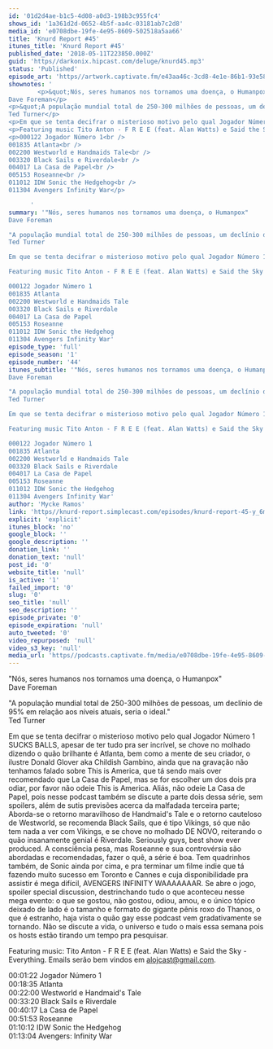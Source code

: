 ```yaml
---
id: '01d2d4ae-b1c5-4d08-a0d3-198b3c955fc4'
shows_id: '1a361d2d-0652-4b5f-aa4c-03181ab7c2d8'
media_id: 'e0708dbe-19fe-4e95-8609-502518a5aa66'
title: 'Knurd Report #45'
itunes_title: 'Knurd Report #45'
published_date: '2018-05-11T223850.000Z'
guid: 'https//darkonix.hipcast.com/deluge/knurd45.mp3'
status: 'Published'
episode_art: 'https//artwork.captivate.fm/e43aa46c-3cd8-4e1e-86b1-93e5863c4080/1000-itunes-1582315387.jpg'
shownotes: '
        <p>&quot;Nós, seres humanos nos tornamos uma doença, o Humanpox&quot;<br />
Dave Foreman</p>
<p>&quot;A população mundial total de 250-300 milhões de pessoas, um declínio de 95% em relação aos níveis atuais, seria o ideal.&quot;<br />
Ted Turner</p>
<p>Em que se tenta decifrar o misterioso motivo pelo qual Jogador Número 1 SUCKS BALLS, apesar de ter tudo pra ser incrível, se chove no molhado dizendo o quão brilhante é Atlanta, bem como a mente de seu criador, o ilustre Donald Glover aka Childish Gambino, ainda que na gravação não tenhamos falado sobre This is America, que tá sendo mais over recomendado que La Casa de Papel, mas se for escolher um dos dois pra odiar, por favor não odeie This is America. Aliás, não odeie La Casa de Papel, pois nesse podcast também se discute a parte dois dessa série, sem spoilers, além de sutis previsões acerca da malfadada terceira parte; Aborda-se o retorno maravilhoso de Handmaids Tale e o retorno cauteloso de Westworld, se recomenda Black Sails, que é tipo Vikings, só que não tem nada a ver com Vikings, e se chove no molhado DE NOVO, reiterando o quão insanamente genial é Riverdale. Seriously guys, best show ever produced. A consciência pesa, mas Roseanne e sua controvérsia são abordadas e recomendadas, fazer o quê, a série é boa. Tem quadrinhos também, de Sonic ainda por cima, e pra terminar um filme indie que tá fazendo muito sucesso em Toronto e Cannes e cuja disponibilidade pra assistir é mega difícil, AVENGERS INFINITY WAAAAAAAR. Se abre o jogo, spoiler special discussion, destrinchando tudo o que aconteceu nesse mega evento o que se gostou, não gostou, odiou, amou, e o único tópico deixado de lado é o tamanho e formato do gigante pênis roxo do Thanos, o que é estranho, haja vista o quão gay esse podcast vem gradativamente se tornando. Não se discute a vida, o universo e tudo o mais essa semana pois os hosts estão tirando um tempo pra pesquisar.</p>
<p>Featuring music Tito Anton - F R E E (feat. Alan Watts) e Said the Sky - Everything. Emails serão bem vindos em alojcast@gmail.com.</p>
<p>000122 Jogador Número 1<br />
001835 Atlanta<br />
002200 Westworld e Handmaids Tale<br />
003320 Black Sails e Riverdale<br />
004017 La Casa de Papel<br />
005153 Roseanne<br />
011012 IDW Sonic the Hedgehog<br />
011304 Avengers Infinity War</p>

      '
summary: '"Nós, seres humanos nos tornamos uma doença, o Humanpox"
Dave Foreman

"A população mundial total de 250-300 milhões de pessoas, um declínio de 95% em relação aos níveis atuais, seria o ideal."
Ted Turner 

Em que se tenta decifrar o misterioso motivo pelo qual Jogador Número 1 SUCKS BALLS, apesar de ter tudo pra ser incrível, se chove no molhado dizendo o quão brilhante é Atlanta, bem como a mente de seu criador, o ilustre Donald Glover aka Childish Gambino, ainda que na gravação não tenhamos falado sobre This is America, que tá sendo mais over recomendado que La Casa de Papel, mas se for escolher um dos dois pra odiar, por favor não odeie This is America. Aliás, não odeie La Casa de Papel, pois nesse podcast também se discute a parte dois dessa série, sem spoilers, além de sutis previsões acerca da malfadada terceira parte; Aborda-se o retorno maravilhoso de Handmaids Tale e o retorno cauteloso de Westworld, se recomenda Black Sails, que é tipo Vikings, só que não tem nada a ver com Vikings, e se chove no molhado DE NOVO, reiterando o quão insanamente genial é Riverdale. Seriously guys, best show ever produced. A consciência pesa, mas Roseanne e sua controvérsia são abordadas e recomendadas, fazer o quê, a série é boa. Tem quadrinhos também, de Sonic ainda por cima, e pra terminar um filme indie que tá fazendo muito sucesso em Toronto e Cannes e cuja disponibilidade pra assistir é mega difícil, AVENGERS INFINITY WAAAAAAAR. Se abre o jogo, spoiler special discussion, destrinchando tudo o que aconteceu nesse mega evento o que se gostou, não gostou, odiou, amou, e o único tópico deixado de lado é o tamanho e formato do gigante pênis roxo do Thanos, o que é estranho, haja vista o quão gay esse podcast vem gradativamente se tornando. Não se discute a vida, o universo e tudo o mais essa semana pois os hosts estão tirando um tempo pra pesquisar.

Featuring music Tito Anton - F R E E (feat. Alan Watts) e Said the Sky - Everything. Emails serão bem vindos em alojcast@gmail.com.

000122 Jogador Número 1
001835 Atlanta
002200 Westworld e Handmaids Tale
003320 Black Sails e Riverdale
004017 La Casa de Papel
005153 Roseanne
011012 IDW Sonic the Hedgehog
011304 Avengers Infinity War'
episode_type: 'full'
episode_season: '1'
episode_number: '44'
itunes_subtitle: '"Nós, seres humanos nos tornamos uma doença, o Humanpox"
Dave Foreman

"A população mundial total de 250-300 milhões de pessoas, um declínio de 95% em relação aos níveis atuais, seria o ideal."
Ted Turner 

Em que se tenta decifrar o misterioso motivo pelo qual Jogador Número 1 SUCKS BALLS, apesar de ter tudo pra ser incrível, se chove no molhado dizendo o quão brilhante é Atlanta, bem como a mente de seu criador, o ilustre Donald Glover aka Childish Gambino, ainda que na gravação não tenhamos falado sobre This is America, que tá sendo mais over recomendado que La Casa de Papel, mas se for escolher um dos dois pra odiar, por favor não odeie This is America. Aliás, não odeie La Casa de Papel, pois nesse podcast também se discute a parte dois dessa série, sem spoilers, além de sutis previsões acerca da malfadada terceira parte; Aborda-se o retorno maravilhoso de Handmaids Tale e o retorno cauteloso de Westworld, se recomenda Black Sails, que é tipo Vikings, só que não tem nada a ver com Vikings, e se chove no molhado DE NOVO, reiterando o quão insanamente genial é Riverdale. Seriously guys, best show ever produced. A consciência pesa, mas Roseanne e sua controvérsia são abordadas e recomendadas, fazer o quê, a série é boa. Tem quadrinhos também, de Sonic ainda por cima, e pra terminar um filme indie que tá fazendo muito sucesso em Toronto e Cannes e cuja disponibilidade pra assistir é mega difícil, AVENGERS INFINITY WAAAAAAAR. Se abre o jogo, spoiler special discussion, destrinchando tudo o que aconteceu nesse mega evento o que se gostou, não gostou, odiou, amou, e o único tópico deixado de lado é o tamanho e formato do gigante pênis roxo do Thanos, o que é estranho, haja vista o quão gay esse podcast vem gradativamente se tornando. Não se discute a vida, o universo e tudo o mais essa semana pois os hosts estão tirando um tempo pra pesquisar.

Featuring music Tito Anton - F R E E (feat. Alan Watts) e Said the Sky - Everything. Emails serão bem vindos em alojcast@gmail.com.

000122 Jogador Número 1
001835 Atlanta
002200 Westworld e Handmaids Tale
003320 Black Sails e Riverdale
004017 La Casa de Papel
005153 Roseanne
011012 IDW Sonic the Hedgehog
011304 Avengers Infinity War'
author: 'Mycke Ramos'
link: 'https//knurd-report.simplecast.com/episodes/knurd-report-45-y_6mTGHM'
explicit: 'explicit'
itunes_block: 'no'
google_block: ''
google_description: ''
donation_link: ''
donation_text: 'null'
post_id: '0'
website_title: 'null'
is_active: '1'
failed_import: '0'
slug: '0'
seo_title: 'null'
seo_description: ''
episode_private: '0'
episode_expiration: 'null'
auto_tweeted: '0'
video_repurposed: 'null'
video_s3_key: 'null'
media_url: 'https//podcasts.captivate.fm/media/e0708dbe-19fe-4e95-8609-502518a5aa66/knurd45_tc.mp3'
---
```

"Nós, seres humanos nos tornamos uma doença, o Humanpox"  
Dave Foreman

"A população mundial total de 250-300 milhões de pessoas, um declínio de 95% em relação aos níveis atuais, seria o ideal."  
Ted Turner

Em que se tenta decifrar o misterioso motivo pelo qual Jogador Número 1 SUCKS BALLS, apesar de ter tudo pra ser incrível, se chove no molhado dizendo o quão brilhante é Atlanta, bem como a mente de seu criador, o ilustre Donald Glover aka Childish Gambino, ainda que na gravação não tenhamos falado sobre This is America, que tá sendo mais over recomendado que La Casa de Papel, mas se for escolher um dos dois pra odiar, por favor não odeie This is America. Aliás, não odeie La Casa de Papel, pois nesse podcast também se discute a parte dois dessa série, sem spoilers, além de sutis previsões acerca da malfadada terceira parte; Aborda-se o retorno maravilhoso de Handmaid's Tale e o retorno cauteloso de Westworld, se recomenda Black Sails, que é tipo Vikings, só que não tem nada a ver com Vikings, e se chove no molhado DE NOVO, reiterando o quão insanamente genial é Riverdale. Seriously guys, best show ever produced. A consciência pesa, mas Roseanne e sua controvérsia são abordadas e recomendadas, fazer o quê, a série é boa. Tem quadrinhos também, de Sonic ainda por cima, e pra terminar um filme indie que tá fazendo muito sucesso em Toronto e Cannes e cuja disponibilidade pra assistir é mega difícil, AVENGERS INFINITY WAAAAAAAR. Se abre o jogo, spoiler special discussion, destrinchando tudo o que aconteceu nesse mega evento: o que se gostou, não gostou, odiou, amou, e o único tópico deixado de lado é o tamanho e formato do gigante pênis roxo do Thanos, o que é estranho, haja vista o quão gay esse podcast vem gradativamente se tornando. Não se discute a vida, o universo e tudo o mais essa semana pois os hosts estão tirando um tempo pra pesquisar.

Featuring music: Tito Anton - F R E E (feat. Alan Watts) e Said the Sky - Everything. Emails serão bem vindos em alojcast@gmail.com.

00:01:22 Jogador Número 1  
00:18:35 Atlanta  
00:22:00 Westworld e Handmaid's Tale  
00:33:20 Black Sails e Riverdale  
00:40:17 La Casa de Papel  
00:51:53 Roseanne  
01:10:12 IDW Sonic the Hedgehog  
01:13:04 Avengers: Infinity War